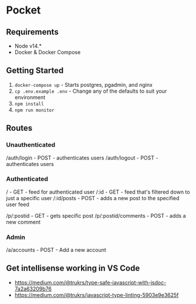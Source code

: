 # Pocket

## Requirements

* Node v14.*
* Docker & Docker Compose

## Getting Started

1. `docker-compose up` - Starts postgres, pgadmin, and nginx
1. `cp .env.example .env` - Change any of the defaults to suit your environment
1. `npm install`
1. `npm run monitor`

## Routes

### Unauthenticated

/auth/login - POST - authenticates users
/auth/logout - POST - authenticates users

### Authenticated

/ - GET - feed for authenticated user
/:id - GET - feed that's filtered down to just a specific user
/:id/posts - POST - adds a new post to the specified user feed

/p/:postid - GET - gets specific post
/p/:postid/comments - POST - adds a new comment

### Admin

/a/accounts - POST - Add a new account

## Get intellisense working in VS Code

* <https://medium.com/@trukrs/type-safe-javascript-with-jsdoc-7a2a63209b76>
* <https://medium.com/@trukrs/javascript-type-linting-5903e9e3625f>
